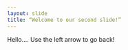 ```yaml
---
layout: slide
title: “Welcome to our second slide!”
---
```

Hello....
Use the left arrow to go back!
